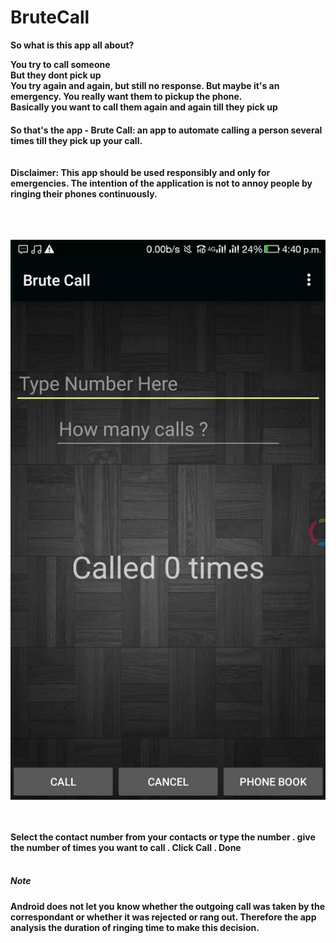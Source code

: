 # BruteCall

<B>
So what is this app all about?

You try to call someone <br>
But they dont pick up <br>
You try again and again, but still no response. <be>
But maybe it's an emergency. You really want them to pickup the phone. <br>
Basically you want to call them again and again till they pick up <br>
<h4> So that's the app - Brute Call: an app to automate calling a person several times till they pick up your call.   <br>  <br>   <br>
Disclaimer: This app should be used responsibly and only for emergencies. The intention of the application is not to annoy people by ringing their phones continuously. 

<br>  <br>   <br>
![alt text](https://raw.githubusercontent.com/dingusagar/BruteCall/master/new.jpeg) 


<br><br>
Select the contact number from your contacts or type the number . give the number of times you want to call . Click Call . Done
<br><br>


<h5>Note </h5>
Android does not let you know whether the outgoing call was taken by the correspondant or whether it was rejected or rang out.
Therefore the app analysis the duration of ringing time to make this decision.

